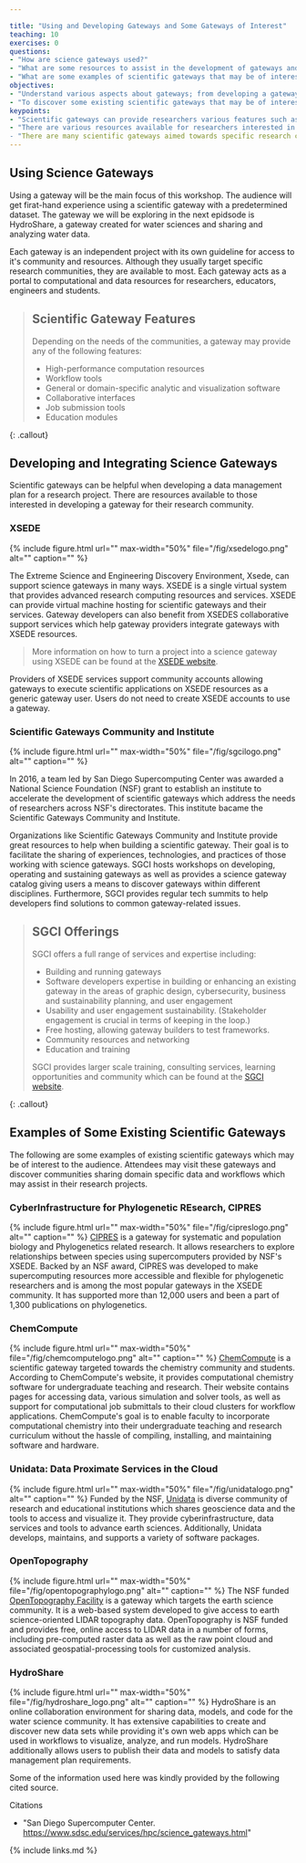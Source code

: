 ```yaml
---

title: "Using and Developing Gateways and Some Gateways of Interest" 
teaching: 10 
exercises: 0 
questions:
- "How are science gateways used?"
- "What are some resources to assist in the development of gateways and data plans for projects?"
- "What are some examples of scientific gateways that may be of interest to researchers?"
objectives:
- "Understand various aspects about gateways; from developing a gateway for a project to how to use a gateway"
- "To discover some existing scientific gateways that may be of interest to the audience."
keypoints:
- "Scientific gateways can provide researchers various features such as computational resources, workflow tools, and collaborative interfaces."
- "There are various resources available for researchers interested in developing scientific gateways that can help educate them on various aspects of gateway development and where to get started. 
- "There are many scientific gateways aimed towards specific research communities already in existence. XSEDE and SGCI provide links to such gateways for researchers interested in accessing these gatways."
---
```


## Using Science Gateways 
Using a gateway will be the main focus of this workshop. The audience will get firat-hand experience using a scientific gateway with a predetermined dataset. The gateway we will be exploring in the next epidsode is HydroShare, a gateway created for water sciences and sharing and analyzing water data. 

Each gateway is an independent project with its own guideline for access to it's community and resources. Although they usually target specific research communities, they are available to most. Each gateway acts as a portal to computational and data resources for researchers, educators, engineers and students. 

> ## Scientific Gateway Features
> Depending on the needs of the communities, a gateway may provide any of the 
> following features:
> - High-performance computation resources
> - Workflow tools
> - General or domain-specific analytic and visualization software
> - Collaborative interfaces
> - Job submission tools
> - Education modules
> 
{: .callout}

## Developing and Integrating Science Gateways
Scientific gateways can be helpful when developing a data management plan for a research project. There are resources available to those interested in developing a gateway for their research community. 

### XSEDE
{% include figure.html url="" max-width="50%"
   file="/fig/xsedelogo.png"
   alt="" caption="" %}

The Extreme Science and Engineering Discovery Environment, Xsede, can support science gateways in many ways. XSEDE is a single virtual system that provides advanced research computing resources and services. XSEDE can provide virtual machine hosting for scientific gateways and their services. Gateway developers can also benefit from XSEDES collaborative support services which help gateway providers integrate gateways with XSEDE resources. 

> More information on how to turn a project into a science gateway using XSEDE
> can be found at the [XSEDE website](https://www.xsede.org/ecosystem/science-gateways).

Providers of XSEDE services support community accounts allowing gateways to execute scientific applications on XSEDE resources as a generic gateway user. Users do not need to create XSEDE accounts to use a gateway. 

### Scientific Gateways Community and Institute
{% include figure.html url="" max-width="50%"
   file="/fig/sgcilogo.png"
   alt="" caption="" %}

In 2016, a team led by San Diego Supercomputing Center was awarded a National Science Foundation (NSF) grant to establish an institute to accelerate the development of scientific gateways which address the needs of researchers across NSF's directorates. This institute bacame the Scientific Gateways Community and Institute.

Organizations like Scientific Gateways Community and Institute provide great resources to help when building a scientific gateway. Their goal is to facilitate the sharing of experiences, technologies, and practices of those working with science gateways. SGCI hosts workshops on developing, operating and sustaining gateways as well as provides a science gateway catalog giving users a means to discover gateways within different disciplines. Furthermore, SGCI provides regular tech summits to help developers find solutions to common gateway-related issues. 

> ## SGCI Offerings
> SGCI offers a full range of services and expertise including:
> - Building and running gateways
> - Software developers expertise in building or enhancing an 
> existing gateway in the areas of graphic design, cybersecurity, business 
> and sustainability planning, and user engagement
> - Usability and user engagement sustainability. (Stakeholder 
> engagement is crucial in terms of keeping in the loop.)
> - Free hosting, allowing gateway builders to test frameworks.
> - Community resources and networking
> - Education and training
> 
> SGCI provides larger scale training, consulting services, learning 
> opportunities and community which can be found at the [SGCI website](https://sciencegateways.org). 
> 
{: .callout}


## Examples of Some Existing Scientific Gateways

The following are some examples of existing scientific gateways which may be of interest to the audience. Attendees may visit these gateways and discover communities sharing domain specific data and workflows which may assist in their research projects. 

### CyberInfrastructure for Phylogenetic REsearch, CIPRES 
{% include figure.html url="" max-width="50%"
   file="/fig/cipreslogo.png"
   alt="" caption="" %}
[CIPRES](https://www.phylo.org/) is a gateway for systematic and population biology and Phylogenetics related research. It allows researchers to explore relationships between species using supercomputers provided by NSF's XSEDE. Backed by an NSF award, CIPRES was developed to make supercomputing resources more accessible and flexible for phylogenetic researchers and is among the most popular gateways in the XSEDE community. It has supported more than 12,000 users and been a part of 1,300 publications on phylogenetics.



### ChemCompute 
{% include figure.html url="" max-width="50%"
   file="/fig/chemcomputelogo.png"
   alt="" caption="" %}
[ChemCompute](https://chemcompute.org/) is a scientific gateway targeted towards the chemistry community and students. According to ChemCompute's website, it provides computational chemistry software for undergraduate teaching and research. Their website contains pages for accessing data, various simulation and solver tools, as well as support for computational job submittals to their cloud clusters for workflow applications. ChemCompute's goal is to enable faculty to incorporate computational chemistry into their undergraduate teaching and research curriculum without the hassle of compiling, installing, and maintaining software and hardware. 


### Unidata: Data Proximate Services in the Cloud 
{% include figure.html url="" max-width="50%"
   file="/fig/unidatalogo.png"
   alt="" caption="" %}
Funded by the NSF, [Unidata](https://www.unidata.ucar.edu) is diverse community of research and educational institutions which shares geoscience data and the tools to access and visualize it. They provide cyberinfrastructure, data services and tools to advance earth sciences. Additionally, Unidata develops, maintains, and supports a variety of software packages. 



### OpenTopography
{% include figure.html url="" max-width="50%"
   file="/fig/opentopographylogo.png"
   alt="" caption="" %}
The NSF funded [OpenTopography Facility](www.opentopography.org) is a gateway which targets the earth science community. It is a web-based system developed to give access to earth science-oriented LIDAR topography data. OpenTopography is NSF funded and provides free, online access to LIDAR data in a number of forms, including pre-computed raster data as well as the raw point cloud and associated geospatial-processing tools for customized analysis. 


### HydroShare
{% include figure.html url="" max-width="50%"
   file="/fig/hydroshare_logo.png"
   alt="" caption="" %}
HydroShare is an online collaboration environment for sharing data, models, and code for the water science community. It has extensive capabilities to create and discover new data sets while providing it's own web apps which can be used in workflows to visualize, analyze, and run models. HydroShare additionally allows users to publish their data and models to satisfy data management plan requirements. 

Some of the information used here was kindly provided by the following cited source.

Citations
- "San Diego Supercomputer Center. https://www.sdsc.edu/services/hpc/science_gateways.html"


{% include links.md %}

